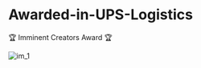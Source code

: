 # Awarded-in-UPS-Logistics
 🏆  Imminent Creators Award 🏆 

![im_1](https://github.com/Megha-pd/Awarded-in-UPS-Logistics/assets/167335144/b1a252c2-3a21-4d09-a9a4-08c9bbd2c07a)







